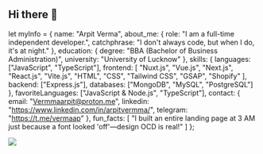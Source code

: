 ## Hi there 👋



let myInfo = {
  name: "Arpit Verma",
  about_me: {
    role: "I am a full-time independent developer.",
    catchphrase: "I don't always code, but when I do, it's at night."
  },
  education: {
    degree: "BBA (Bachelor of Business Administration)",
    university: "University of Lucknow"
  },
  skills: {
    languages: ["JavaScript", "TypeScript"],
    frontend: [
      "Nuxt.js", "Vue.js", "Next.js", "React.js", "Vite.js",
      "HTML", "CSS", "Tailwind CSS", "GSAP", "Shopify"
    ],
    backend: ["Express.js"],
    databases: ["MongoDB", "MySQL", "PostgreSQL"]
  },
  favoriteLanguages: ["JavaScript & Node.js", "TypeScript"],
  contact: {
    email: "Vermmaarpit@proton.me",
    linkedin: "https://www.linkedin.com/in/arpitvermma/",
    telegram: "https://t.me/vermaap"
  },
  fun_facts: [
    "I built an entire landing page at 3 AM just because a font looked 'off'—design OCD is real!"
  ]
};


<!--
**Vermaarp/Vermaarp** is a ✨ _special_ ✨ repository because its `README.md` (this file) appears on your GitHub profile.

Here are some ideas to get you started:

- 🔭 I’m currently working on ...
- 🌱 I’m currently learning ...
- 👯 I’m looking to collaborate on ...
- 🤔 I’m looking for help with ...
- 💬 Ask me about ...
- 📫 How to reach me: ...
- 😄 Pronouns: ...
- ⚡ Fun fact: ...
-->


[![](https://visitcount.itsvg.in/api?id=vermaarp&label=Profile%20Views&icon=0&pretty=false)](https://visitcount.itsvg.in)
